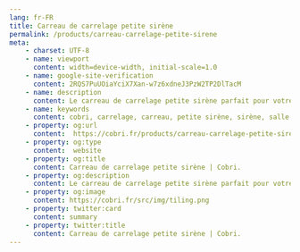 ```yaml
---
lang: fr-FR
title: Carreau de carrelage petite sirène
permalink: /products/carreau-carrelage-petite-sirene
meta:
    - charset: UTF-8
    - name: viewport
      content: width=device-width, initial-scale=1.0
    - name: google-site-verification
      content: 2RQS7PuUOiaYciX7Xan-w7z6xdneJ3PzW2TP2DlTacM
    - name: description
      content: Le carreau de carrelage petite sirène parfait pour votre salle de bain et plus généralement pour votre maison
    - name: keywords
      content: cobri, carrelage, carreau, petite sirène, sirène, salle de bain
    - property: og:url 
      content:  https://cobri.fr/products/carreau-carrelage-petite-sirene/
    - property: og:type
      content:  website
    - property: og:title
      content: Carreau de carrelage petite sirène | Cobri.
    - property: og:description
      content: Le carreau de carrelage petite sirène parfait pour votre salle de bain et plus généralement pour votre maison
    - property: og:image
      content: https://cobri.fr/src/img/tiling.png
    - property: twitter:card
      content: summary
    - property: twitter:title
      content: Carreau de carrelage petite sirène | Cobri.
---
```

<Product-Main />